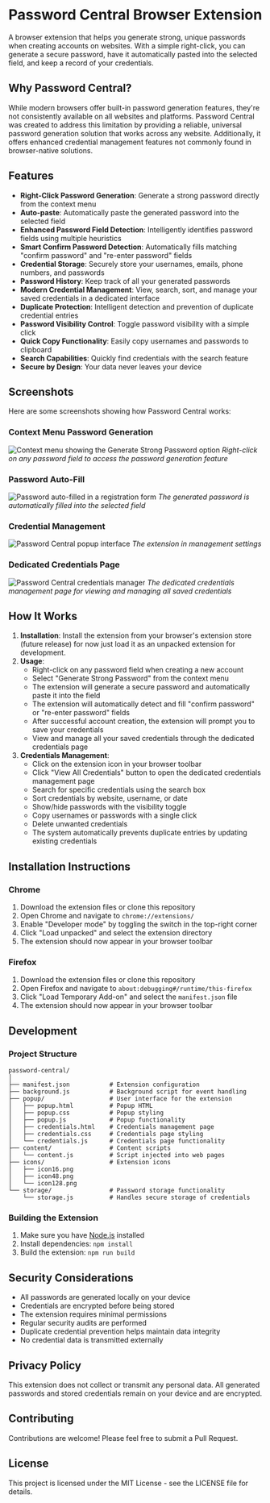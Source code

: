 # Password Central Browser Extension

A browser extension that helps you generate strong, unique passwords when creating accounts on websites. With a simple right-click, you can generate a secure password, have it automatically pasted into the selected field, and keep a record of your credentials.

## Why Password Central?

While modern browsers offer built-in password generation features, they're not consistently available on all websites and platforms. Password Central was created to address this limitation by providing a reliable, universal password generation solution that works across any website. Additionally, it offers enhanced credential management features not commonly found in browser-native solutions.

## Features

- **Right-Click Password Generation**: Generate a strong password directly from the context menu
- **Auto-paste**: Automatically paste the generated password into the selected field
- **Enhanced Password Field Detection**: Intelligently identifies password fields using multiple heuristics
- **Smart Confirm Password Detection**: Automatically fills matching "confirm password" and "re-enter password" fields
- **Credential Storage**: Securely store your usernames, emails, phone numbers, and passwords
- **Password History**: Keep track of all your generated passwords
- **Modern Credential Management**: View, search, sort, and manage your saved credentials in a dedicated interface
- **Duplicate Protection**: Intelligent detection and prevention of duplicate credential entries
- **Password Visibility Control**: Toggle password visibility with a simple click
- **Quick Copy Functionality**: Easily copy usernames and passwords to clipboard
- **Search Capabilities**: Quickly find credentials with the search feature
- **Secure by Design**: Your data never leaves your device

## Screenshots

Here are some screenshots showing how Password Central works:

### Context Menu Password Generation
![Context menu showing the Generate Strong Password option](images/context-menu.png)
*Right-click on any password field to access the password generation feature*

### Password Auto-Fill
![Password auto-filled in a registration form](images/credential-management.png)
*The generated password is automatically filled into the selected field*

### Credential Management
![Password Central popup interface](images/extension-management.png)
*The extension in management settings*

### Dedicated Credentials Page
![Password Central credentials manager](images/credentials-page.png)
*The dedicated credentials management page for viewing and managing all saved credentials*

## How It Works

1. **Installation**: Install the extension from your browser's extension store (future release) for now just load it as an unpacked extension for development.
2. **Usage**:
   - Right-click on any password field when creating a new account
   - Select "Generate Strong Password" from the context menu
   - The extension will generate a secure password and automatically paste it into the field
   - The extension will automatically detect and fill "confirm password" or "re-enter password" fields
   - After successful account creation, the extension will prompt you to save your credentials
   - View and manage all your saved credentials through the dedicated credentials page
3. **Credentials Management**:
   - Click on the extension icon in your browser toolbar
   - Click "View All Credentials" button to open the dedicated credentials management page
   - Search for specific credentials using the search box
   - Sort credentials by website, username, or date
   - Show/hide passwords with the visibility toggle
   - Copy usernames or passwords with a single click
   - Delete unwanted credentials
   - The system automatically prevents duplicate entries by updating existing credentials

## Installation Instructions

### Chrome

1. Download the extension files or clone this repository
2. Open Chrome and navigate to `chrome://extensions/`
3. Enable "Developer mode" by toggling the switch in the top-right corner
4. Click "Load unpacked" and select the extension directory
5. The extension should now appear in your browser toolbar

### Firefox

1. Download the extension files or clone this repository
2. Open Firefox and navigate to `about:debugging#/runtime/this-firefox`
3. Click "Load Temporary Add-on" and select the `manifest.json` file
4. The extension should now appear in your browser toolbar

## Development

### Project Structure

```
password-central/
│
├── manifest.json           # Extension configuration
├── background.js           # Background script for event handling
├── popup/                  # User interface for the extension
│   ├── popup.html          # Popup HTML
│   ├── popup.css           # Popup styling
│   ├── popup.js            # Popup functionality
│   ├── credentials.html    # Credentials management page
│   ├── credentials.css     # Credentials page styling
│   └── credentials.js      # Credentials page functionality
├── content/                # Content scripts
│   └── content.js          # Script injected into web pages
├── icons/                  # Extension icons
│   ├── icon16.png
│   ├── icon48.png
│   └── icon128.png
└── storage/                # Password storage functionality
    └── storage.js          # Handles secure storage of credentials
```

### Building the Extension

1. Make sure you have [Node.js](https://nodejs.org/) installed
2. Install dependencies: `npm install`
3. Build the extension: `npm run build`

## Security Considerations

- All passwords are generated locally on your device
- Credentials are encrypted before being stored
- The extension requires minimal permissions
- Regular security audits are performed
- Duplicate credential prevention helps maintain data integrity
- No credential data is transmitted externally

## Privacy Policy

This extension does not collect or transmit any personal data. All generated passwords and stored credentials remain on your device and are encrypted.

## Contributing

Contributions are welcome! Please feel free to submit a Pull Request.

## License

This project is licensed under the MIT License - see the LICENSE file for details.
